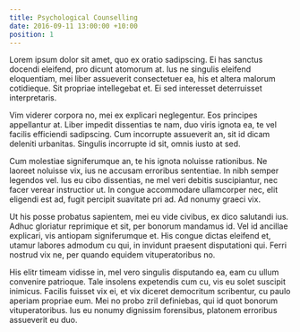 ```yaml
---
title: Psychological Counselling
date: 2016-09-11 13:00:00 +10:00
position: 1
---
```


Lorem ipsum dolor sit amet, quo ex oratio sadipscing. Ei has sanctus docendi eleifend, pro dicunt atomorum at. Ius ne singulis eleifend eloquentiam, mei liber assueverit consectetuer ea, his et altera malorum cotidieque. Sit propriae intellegebat et. Ei sed interesset deterruisset interpretaris.

Vim viderer corpora no, mei ex explicari neglegentur. Eos principes appellantur at. Liber impedit dissentias te nam, duo viris ignota ea, te vel facilis efficiendi sadipscing. Cum incorrupte assueverit an, sit id dicam deleniti urbanitas. Singulis incorrupte id sit, omnis iusto at sed.

Cum molestiae signiferumque an, te his ignota noluisse rationibus. Ne laoreet noluisse vix, ius ne accusam erroribus sententiae. In nibh semper legendos vel. Ius eu cibo dissentias, ne mel veri debitis suscipiantur, nec facer verear instructior ut. In congue accommodare ullamcorper nec, elit eligendi est ad, fugit percipit suavitate pri ad. Ad nonumy graeci vix.

Ut his posse probatus sapientem, mei eu vide civibus, ex dico salutandi ius. Adhuc gloriatur reprimique et sit, per bonorum mandamus id. Vel id ancillae explicari, vis antiopam signiferumque et. His congue dictas eleifend et, utamur labores admodum cu qui, in invidunt praesent disputationi qui. Ferri nostrud vix ne, per quando equidem vituperatoribus no.

His elitr timeam vidisse in, mel vero singulis disputando ea, eam cu ullum convenire patrioque. Tale insolens expetendis cum cu, vis eu solet suscipit inimicus. Facilis fuisset vix ei, et vix diceret democritum scribentur, cu paulo aperiam propriae eum. Mei no probo zril definiebas, qui id quot bonorum vituperatoribus. Ius eu nonumy dignissim forensibus, platonem erroribus assueverit eu duo.